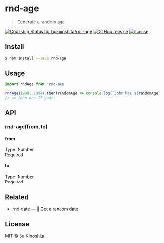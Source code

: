 # rnd-age
> Generate a random age

[![Codeship Status for bukinoshita/rnd-age](https://app.codeship.com/projects/1e444310-df44-0134-4201-2626b392372a/status?branch=master)](https://app.codeship.com/projects/204873)
[![GitHub release](https://img.shields.io/github/release/bukinoshita/rnd-age.svg)](https://www.npmjs.com/package/rnd-age)
[![license](https://img.shields.io/github/license/bukinoshita/rnd-age.svg)](https://raw.githubusercontent.com/bukinoshita/rnd-age/master/LICENSE)

## Install
```bash
$ npm install --save rnd-age
```

## Usage
```js
import rndAge from 'rnd-age'

rndAge(1990, 1994).then(randomAge => console.log(`John has ${randomAge} years`))
// => John has 22 years
```

## API
### rnd-age(from, to)

#### from
Type: Number<br/>
Required

#### to
Type: Number<br/>
Required

## Related
- [rnd-date](https://github.com/bukinoshita/rnd-date) — :date: Get a random date

## License
[MIT](https://github.com/bukinoshita/rnd-age/blob/master/LICENSE) &copy; Bu Kinoshita
